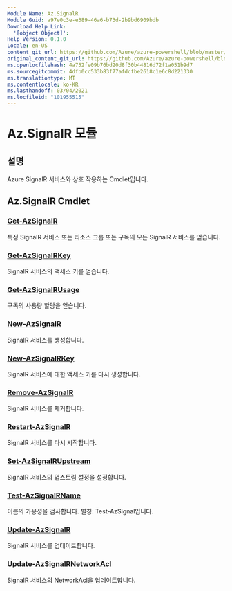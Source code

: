 ```yaml
---
Module Name: Az.SignalR
Module Guid: a97e0c3e-e389-46a6-b73d-2b9bd6909bdb
Download Help Link:
  '[object Object]': 
Help Version: 0.1.0
Locale: en-US
content_git_url: https://github.com/Azure/azure-powershell/blob/master/src/SignalR/SignalR/help/Az.SignalR.md
original_content_git_url: https://github.com/Azure/azure-powershell/blob/master/src/SignalR/SignalR/help/Az.SignalR.md
ms.openlocfilehash: 4a752fe09b76bd20d8f30b44816d72f1a051b9d7
ms.sourcegitcommit: 4dfb0cc533b83f77afdcfbe2618c1e6c8d221330
ms.translationtype: MT
ms.contentlocale: ko-KR
ms.lasthandoff: 03/04/2021
ms.locfileid: "101955515"
---
```

# Az.SignalR 모듈
## 설명
Azure SignalR 서비스와 상호 작용하는 Cmdlet입니다.

## Az.SignalR Cmdlet
### [Get-AzSignalR](Get-AzSignalR.md)
특정 SignalR 서비스 또는 리소스 그룹 또는 구독의 모든 SignalR 서비스를 얻습니다.

### [Get-AzSignalRKey](Get-AzSignalRKey.md)
SignalR 서비스의 액세스 키를 얻습니다.

### [Get-AzSignalRUsage](Get-AzSignalRUsage.md)
구독의 사용량 할당을 얻습니다.

### [New-AzSignalR](New-AzSignalR.md)
SignalR 서비스를 생성합니다.

### [New-AzSignalRKey](New-AzSignalRKey.md)
SignalR 서비스에 대한 액세스 키를 다시 생성합니다.

### [Remove-AzSignalR](Remove-AzSignalR.md)
SignalR 서비스를 제거합니다.

### [Restart-AzSignalR](Restart-AzSignalR.md)
SignalR 서비스를 다시 시작합니다.

### [Set-AzSignalRUpstream](Set-AzSignalRUpstream.md)
SignalR 서비스의 업스트림 설정을 설정합니다.

### [Test-AzSignalRName](Test-AzSignalRName.md)
이름의 가용성을 검사합니다. 별칭: Test-AzSignal입니다.

### [Update-AzSignalR](Update-AzSignalR.md)
SignalR 서비스를 업데이트합니다.

### [Update-AzSignalRNetworkAcl](Update-AzSignalRNetworkAcl.md)
SignalR 서비스의 NetworkAcl을 업데이트합니다.

